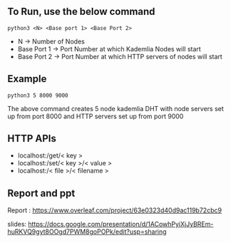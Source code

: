 



## To Run, use the below command

    python3 <N> <Base port 1> <Base Port 2>

 - N -> Number of Nodes 
 - Base Port 1 -> Port Number at which Kademlia
   Nodes will start 
 - Base Port 2 -> Port Number at which HTTP servers of    nodes will
   start

## Example

    python3 5 8000 9000

The above command creates 5 node kademlia DHT with node servers set up from port 8000 and HTTP servers set up from port 9000

## HTTP APIs

 - localhost:<httpport>/get/< key >
 - localhost:<httpport>/set/< key >/< value >
 - localhost:<httpport>/< file >/< filename >



## Report and ppt
Report : https://www.overleaf.com/project/63e0323d40d9ac119b72cbc9

slides: https://docs.google.com/presentation/d/1ACowhPyiXjJyBREm-huRKVQ9gyt8OOgd7PWM8goPOPk/edit?usp=sharing